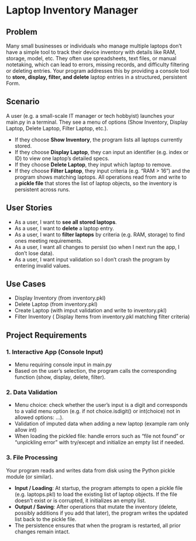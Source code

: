 # Laptop Inventory Manager
## Problem
 Many small businesses or individuals who manage multiple laptops don’t have a simple tool to track their device inventory with details like RAM, storage, model, etc. They often use spreadsheets, text files, or manual notetaking, which can lead to errors, missing records, and difficulty filtering or deleting entries.    Your program addresses this by providing a console tool to __store, display, filter, and delete__ laptop entries in a structured, persistent Form.
## Scenario
A user (e.g. a small-scale IT manager or tech hobbyist) launches your main.py in a terminal. They see a menu of options (Show Inventory, Display Laptop, Delete Laptop, Filter Laptop, etc.).
- If they choose __Show Inventory__, the program lists all laptops currently stored.
- If they choose __Display Laptop__, they can input an identifier (e.g. index or ID) to view one laptop’s detailed specs.
- If they choose __Delete Laptop__, they input which laptop to remove.
- If they choose __Filter Laptop__, they input criteria (e.g. “RAM > 16”) and the program shows matching laptops.
  All operations read from and write to a __pickle file__ that stores the list of laptop objects, so the inventory is persistent across runs.
## User Stories
- As a user, I want to __see all stored laptops__. 
- As a user, I want to __delete__ a laptop entry.
- As a user, I want to __filter laptops__ by criteria (e.g. RAM, storage) to find ones meeting requirements.
- As a user, I want all changes to persist (so when I next run the app, I don’t lose data).
- As a user, I want input validation so I don’t crash the program by entering invalid values.
## Use Cases
- Display Inventory (from inventory.pkl)
- Delete Laptop (from inventory.pkl)
- Create Laptop (with imput validation and write to inventory.pkl)
- Filter Inventory ( Display Items from inventory.pkl matching filter criteria)
## Project Requirements
### 1. Interactive App (Console Input)
- Menu requiring console input in main.py
- Based on the user’s selection, the program calls the corresponding function (show, display, delete, filter).
### 2. Data Validation
- Menu choice: check whether the user’s input is a digit and corresponds to a valid menu option (e.g. if not choice.isdigit() or int(choice) not in allowed options: …).
- Validation of imputed data when adding a new laptop (example ram only allow int)
- When loading the pickled file: handle errors such as “file not found” or “unpickling error” with try/except and initialize an empty list if needed.
### 3. File Processing
Your program reads and writes data from disk using the Python pickle module (or similar).
- __Input / Loading__: At startup, the program attempts to open a pickle file (e.g. laptops.pkl) to load the existing list of laptop objects. If the file doesn’t exist or is corrupted, it initializes an empty list.
- __Output / Saving__: After operations that mutate the inventory (delete, possibly additions if you add that later), the program writes the updated list back to the pickle file.
- The persistence ensures that when the program is restarted, all prior changes remain intact.
